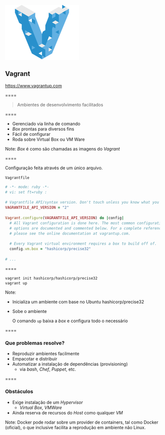 ![logo-vagrant](img/logos/vagrant.png) <!-- .element: class="no-border no-background" -->

## Vagrant

https://www.vagrantup.com

====

> Ambientes de desenvolvimento facilitados

====

- Gerenciado via linha de comando
- _Box_ prontas para diversos fins
- Fácil de configurar
- Roda sobre Virtual Box ou VM Ware

Note:
_Box_ é como são chamadas as imagens do _Vagrant_

====

Configuração feita através de um único arquivo.

`Vagrantfile`

```ruby
# -*- mode: ruby -*-
# vi: set ft=ruby :

# Vagrantfile API/syntax version. Don't touch unless you know what you're doing!
VAGRANTFILE_API_VERSION = "2"

Vagrant.configure(VAGRANTFILE_API_VERSION) do |config|
  # All Vagrant configuration is done here. The most common configuration
  # options are documented and commented below. For a complete reference,
  # please see the online documentation at vagrantup.com.

  # Every Vagrant virtual environment requires a box to build off of.
  config.vm.box = "hashicorp/precise32"

# ...
```

====

```console
vagrant init hashicorp/hashicorp/precise32
vagrant up
```

Note:
- Inicializa um ambiente com base no Ubuntu hashicorp/precise32
- Sobe o ambiente

  O comando `up` baixa a _box_ e configura todo o necessário

====

### Que problemas resolve?

- Reproduzir ambientes facilmente
- Empacotar e distribuir
- Automatizar a instalação de dependências (provisioning)
  + via _bash_, _Chef_, _Puppet_, etc.

====

### Obstáculos

- Exige instalação de um _Hypervisor_
  + _Virtual Box_, _VMWare_
- Ainda reserva de recursos do _Host_ como qualquer _VM_

Note:
Docker pode rodar sobre um provider de containers,
tal como Docker (oficial), o que inclusive facilita
a reprodução em ambiente não Linux.
